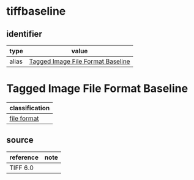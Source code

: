 # tiffbaseline

## identifier
| type              | value
| ----------------- | -----
| alias             | [Tagged Image File Format Baseline](#tagged-image-file-format-baseline)

# Tagged Image File Format Baseline
| classification
| --------------
| [file format](file.md)

## source
| reference | note
| --------- | ----
| TIFF 6.0

